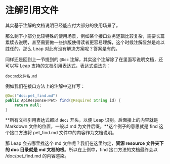 # 注解引用文件

其实基于注解的文档说明已经能应付大部分的使用场景了。

那么剩下小部分比较特殊的使用场景，例如某个接口业务逻辑比较复杂，需要长篇累牍去说明，甚至需要做一些排版使得读者更容易理解，这个时候注解显然是难以胜任的。那么 Leap 对此有没有解决方案呢？答案是有的。

同样还是回到上一节提到的 `@Doc` 注解，其实这个注解除了在里面写说明文档，还可以写 Leap 支持的文档引用表达式，表达式语法为：

`doc:md文件名.md`

例如我们在接口方法上的注解中这样写：

```java
@Doc("doc:pet_find.md")
public ApiResponse<Pet> find(@Required String id) {
    return null;
}
```

**所有文档引用表达式都以 **`doc:`** 开头，以便 Leap 识别。后面接上的内容就是 Markdown 文件的位置，一般以 md 为文件后缀。**这个例子的意思就是 find 这个接口方法将 pet\_find.md 文件中的内容作为文档说明。

那 Leap 会去哪里找这个 md 文件呢？我们在这里约定，**资源 resource 文件夹下的 doc 目录就是 md 文档的根**。所以在上例中，find 接口方法的文档最终会以 /doc/pet\_find.md 的内容渲染。